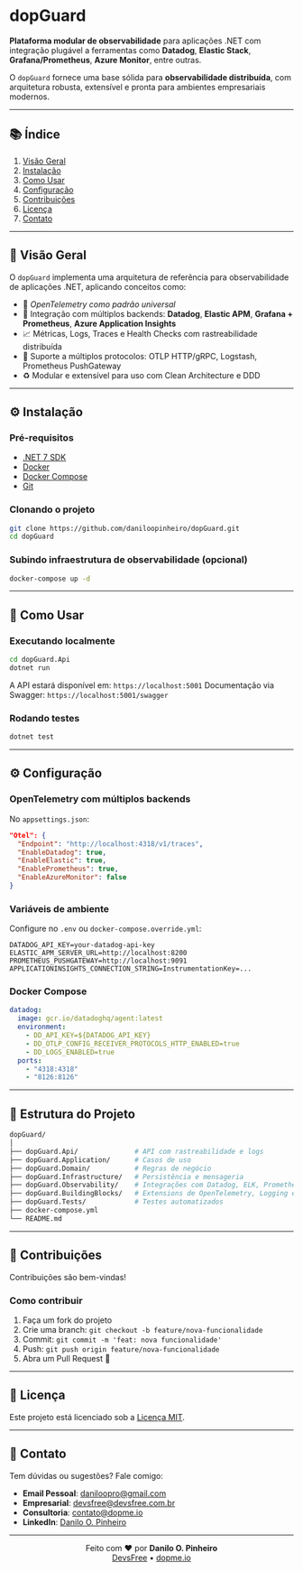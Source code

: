 # dopGuard

**Plataforma modular de observabilidade** para aplicações .NET com integração plugável a ferramentas como **Datadog**, **Elastic Stack**, **Grafana/Prometheus**, **Azure Monitor**, entre outras.

O `dopGuard` fornece uma base sólida para **observabilidade distribuída**, com arquitetura robusta, extensível e pronta para ambientes empresariais modernos.

---

## 📚 Índice

1. [Visão Geral](#visão-geral)
2. [Instalação](#instalação)
3. [Como Usar](#como-usar)
4. [Configuração](#configuração)
5. [Contribuições](#contribuições)
6. [Licença](#licença)
7. [Contato](#contato)

---

## 🔭 Visão Geral

O `dopGuard` implementa uma arquitetura de referência para observabilidade de aplicações .NET, aplicando conceitos como:

* 🔌 *OpenTelemetry como padrão universal*
* 🧩 Integração com múltiplos backends: **Datadog**, **Elastic APM**, **Grafana + Prometheus**, **Azure Application Insights**
* 📈 Métricas, Logs, Traces e Health Checks com rastreabilidade distribuída
* 🔁 Suporte a múltiplos protocolos: OTLP HTTP/gRPC, Logstash, Prometheus PushGateway
* ♻️ Modular e extensível para uso com Clean Architecture e DDD

---

## ⚙️ Instalação

### Pré-requisitos

* [.NET 7 SDK](https://dotnet.microsoft.com/en-us/download)
* [Docker](https://www.docker.com/)
* [Docker Compose](https://docs.docker.com/compose/)
* [Git](https://git-scm.com/)

### Clonando o projeto

```bash
git clone https://github.com/daniloopinheiro/dopGuard.git
cd dopGuard
```

### Subindo infraestrutura de observabilidade (opcional)

```bash
docker-compose up -d
```

---

## 🚀 Como Usar

### Executando localmente

```bash
cd dopGuard.Api
dotnet run
```

A API estará disponível em: `https://localhost:5001`
Documentação via Swagger: `https://localhost:5001/swagger`

### Rodando testes

```bash
dotnet test
```

---

## ⚙️ Configuração

### OpenTelemetry com múltiplos backends

No `appsettings.json`:

```json
"Otel": {
  "Endpoint": "http://localhost:4318/v1/traces",
  "EnableDatadog": true,
  "EnableElastic": true,
  "EnablePrometheus": true,
  "EnableAzureMonitor": false
}
```

### Variáveis de ambiente

Configure no `.env` ou `docker-compose.override.yml`:

```env
DATADOG_API_KEY=your-datadog-api-key
ELASTIC_APM_SERVER_URL=http://localhost:8200
PROMETHEUS_PUSHGATEWAY=http://localhost:9091
APPLICATIONINSIGHTS_CONNECTION_STRING=InstrumentationKey=...
```

### Docker Compose

```yaml
datadog:
  image: gcr.io/datadoghq/agent:latest
  environment:
    - DD_API_KEY=${DATADOG_API_KEY}
    - DD_OTLP_CONFIG_RECEIVER_PROTOCOLS_HTTP_ENABLED=true
    - DD_LOGS_ENABLED=true
  ports:
    - "4318:4318"
    - "8126:8126"
```

---

## 🧱 Estrutura do Projeto

```bash
dopGuard/
│
├── dopGuard.Api/              # API com rastreabilidade e logs
├── dopGuard.Application/      # Casos de uso
├── dopGuard.Domain/           # Regras de negócio
├── dopGuard.Infrastructure/   # Persistência e mensageria
├── dopGuard.Observability/    # Integrações com Datadog, ELK, Prometheus, etc
├── dopGuard.BuildingBlocks/   # Extensions de OpenTelemetry, Logging e Metrics
├── dopGuard.Tests/            # Testes automatizados
├── docker-compose.yml
└── README.md
```

---

## 🤝 Contribuições

Contribuições são bem-vindas!

### Como contribuir

1. Faça um fork do projeto
2. Crie uma branch: `git checkout -b feature/nova-funcionalidade`
3. Commit: `git commit -m 'feat: nova funcionalidade'`
4. Push: `git push origin feature/nova-funcionalidade`
5. Abra um Pull Request 🚀

---

## 📄 Licença

Este projeto está licenciado sob a [Licença MIT](LICENSE).

---

## 👋 Contato

Tem dúvidas ou sugestões? Fale comigo:

* **Email Pessoal**: [daniloopro@gmail.com](mailto:daniloopro@gmail.com)
* **Empresarial**: [devsfree@devsfree.com.br](mailto:devsfree@devsfree.com.br)
* **Consultoria**: [contato@dopme.io](mailto:contato@dopme.io)
* **LinkedIn**: [Danilo O. Pinheiro](https://www.linkedin.com/in/daniloopinheiro)

---

<p align="center">Feito com ❤️ por <strong>Danilo O. Pinheiro</strong><br/> <a href="https://devsfree.com.br" target="_blank">DevsFree</a> • <a href="https://dopme.io" target="_blank">dopme.io</a></p>

